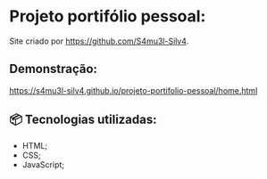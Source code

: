 # Projeto portifólio pessoal:

  Site criado por https://github.com/S4mu3l-Silv4.

## Demonstração:

  https://s4mu3l-silv4.github.io/projeto-portifolio-pessoal/home.html

## 📦 Tecnologias utilizadas:

  - HTML;
  - CSS;
  - JavaScript;
